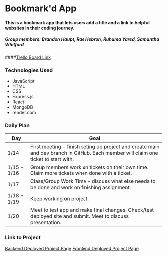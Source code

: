 # Bookmark'd App

#### This is a bookmark app that lets users add a title and a link to helpful websites in their coding journey.

##### Group members: Brandon Haupt, Rae Hebron, Ruhama Yared, Samantha Whitford

####[Trello Board Link](https://trello.com/b/xyWSrbiC/bookmarkd-lab)

### Technologies Used

- JavaScript
- HTML
- CSS
- Express.js
- React
- MongoDB
- render.com

<!-- prettier-ignore-start -->
### Daily Plan

| Day | Goal |
|-----|------|
| 1/14 | First meeting - finish seting up project and create main and dev branch in GitHub. Each member will claim one ticket to start with.|
| 1/15 - 1/16| Group members work on tickets on their own time. Claim more tickets when done with a ticket. |
| 1/17 | Class/Group Work Time - discuss what else needs to be done and work on finishing assignment. |
| 1/18 - 1/19 | Keep working on project.|
| 1/20 | Meet to test app and make final changes. Check/test deployed site and submit. Meet to discuss presentation. |
<!-- prettier-ignore-end -->

### Link to Project

[Backend Deployed Project Page](https://bookmarkd-backend-hhwq.onrender.com)
[Frontend Deployed Project Page](https://bookmarkd-frontend.onrender.com)
